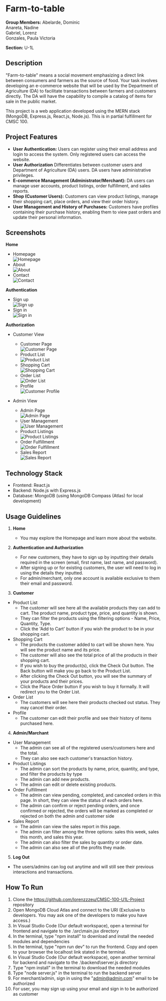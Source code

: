 # Farm-to-table
**Group Members:**
Abelarde, Dominic <br/>
Anareta, Nadine <br/>
Gabriel, Lorenz <br/>
Gonzales, Paula Victoria <br/>

**Section:**
U-1L

## Description
"Farm-to-table" means a social movement emphasizing a direct link between consumers and farmers as the source of food. Your task involves developing an e-commerce website that will be used by the Department of Agriculture (DA) to facilitate transactions between farmers and customers directly. The DA will have the capability to compile a catalog of items for sale in the public market.

This project is a web application developed using the MERN stack (MongoDB, Express.js, React.js, Node.js). This is in partial fulfillment for CMSC 100.

## Project Features

- **User Authentication:** Users can register using their email address and login to access the system. Only registered users can access the website.
- **User Authorization** Differentiates between customer users and Department of Agriculture (DA) users. DA users have administrative privileges.
- **E-commerce Management (Administrator/Merchant):** DA users can manage user accounts, product listings, order fulfillment, and sales reports.
- **Shop (Customer Users):** Customers can view product listings, manage their shopping cart, place orders, and view their order history.
- **User Management and History of Purchases:** Customers have profiles containing their purchase history, enabling them to view past orders and update their personal information.


## Screenshots

**Home**
  - Homepage <br/>
   ![Homepage](src/img/README/Homepage.png) <br/>
  - About <br/>
   ![About](src/img/README/About.png) <br/>
  - Contact <br/>
   ![Contact](src/img/README/Contact.png) <br/>

**Authentication**
  - Sign up <br/>
    ![Sign up](src/img/README/Register.png) <br/>
  - Sign in <br/>
    ![Sign in](src/img/README/Login.png) <br/>

**Authorization**
  - Customer View
    - Customer Page <br/>
      ![Customer Page](src/img/README/CustomerPage.png) <br/>
    - Product List <br/>
      ![Product List](src/img/README/CustomerProductList.png) <br/>
    - Shopping Cart <br/>
      ![Shopping Cart](src/img/README/ShoppingCart.png) <br/>
    - Order List <br/>
      ![Order List](src/img/README/OrderList.png) <br/>
    - Profile <br/>
      ![Customer Profile](src/img/README/CustomerProfile.png) <br/>

  - Admin View
    - Admin Page <br/>
      ![Admin Page](src/img/README/AdminPage.png) <br/>
    - User Management <br/>
      ![User Management](src/img/README/UserManagement.png) <br/>
    - Product Listings <br/>
      ![Product Listings](src/img/README/ProductListings.png) <br/>
    - Order Fulfillment <br/>
      ![Order Fulfillment](src/img/README/OrderFulfillment.png) <br/>
    - Sales Report <br/>
      ![Sales Report](src/img/README/SalesReport.png) <br/>

## Technology Stack

- Frontend: React.js
- Backend: Node.js with Express.js
- Database: MongoDB (using MongoDB Compass (Atlas) for local development)

## Usage Guidelines
1. **Home**
   - You may explore the Homepage and learn more about the website.

2. **Authentication and Authorization**
   - For new customers, they have to sign up by inputting their details required in the screen (email, first name, last name, and password).
   - After signing up or for existing customers, the user will need to log in using the details they inputted.
   - For admin/merchant, only one account is available exclusive to them their email and password.

3. **Customer**
  - Product List
    - The customer will see here all the available products they can add to cart. The product name, product type, price, and quantity is shown.
    - They can filter the products using the filtering options - Name, Price, Quantity, Type.
    - Click the 'Add to Cart' button if you wish the product to be in your shopping cart.
  - Shopping Cart
    - The products the customer added to cart will be shown here. You will see the product name and its price.
    - The customer will also see the total price of all the products in their shopping cart.
    - If you wish to buy the product(s), click the Check Out button. The Back button will make you go back to the Product List.
    - After clicking the Check Out button, you will see the summary of your products and their prices.
    - Click the Place Order button if you wish to buy it formally. It will redirect you to the Order List.
  - Order List
    - The customers will see here their products checked out status. They may cancel their order.
  - Profile
    - The customer can edit their profile and see their history of items purchased here.

4. **Admin/Marchant**
  - User Management
    - The admin can see all of the registered users/customers here and the total.
    - They can also see each customer's transaction history.
  - Product Listings
    - The admin can sort the products by name, price, quantity, and type, and filter the products by type
    - The admin can add new products.
    - The admin can edit or delete existing products.
  - Order Fulfillment
    - The admin can view pending, completed, and canceled orders in this page. In short, they can view the status of each orders here. 
    - The admin can confirm  or reject pending orders, and once confirmed or rejected, the orders will be marked as completed or rejected on both the admin and customer side
  - Sales Report
    - The admin can view the sales report in this page.
    - The admin can filter among the three options: sales this week, sales this month, and sales this year.
    - The admin can also filter the sales by quantity or order date.
    - The admin can also see all of the profits they made.

5. **Log Out**
  - The users/admins can log out anytime and will still see their previous interactions and transactions.

## How To Run

1. Clone the https://github.com/lorenzzzeu/CMSC-100-U1L-Project repository
2. Open MongoDB Cloud Atlas and connect to the URI (Exclusive to developers. You may ask one of the developers to make you have access.)
3. In Visual Studio Code (Our default workspace), open a terminal for frontend and navigate to the .\src\main.jsx directory
4. In the terminal, type "npm install" to download and install the needed modules and dependencies
5. In the terminal, type "npm run dev" to run the frontend. Copy and open to your browser the localhost link stated in the terminal.
6. In Visual Studio Code (Our default workspace), open another terminal for backend and navigate to the .\backend\server.js directory
7. Type "npm install" in the terminal to download the needed modules
8. Type "node server.js" in the terminal to run the backend server
9. For merchant/admin, sign in using the "admin@admin.com" email to be authorized
10. For user, you may sign up using your email and sign in to be authorized as customer